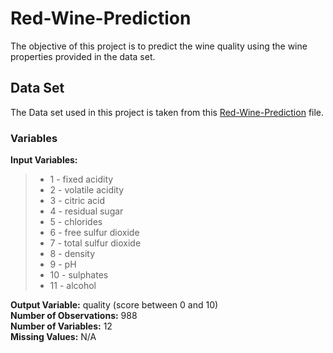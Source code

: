 # Red-Wine-Prediction

The objective of this project is to predict the wine quality using the wine properties provided in the data set.
## Data Set
The Data set used in this project is taken from this [Red-Wine-Prediction](https://github.com/AztecAllure/Glowing/blob/main/AI/Red%20Wine%20Prediction/Red%20Wine%20Prediction.csv) file. 


### Variables
__Input Variables:__

> * 1 - fixed acidity
> * 2 - volatile acidity
> * 3 - citric acid
> * 4 - residual sugar
> * 5 - chlorides
> * 6 - free sulfur dioxide
> * 7 - total sulfur dioxide
> * 8 - density
> * 9 - pH
> * 10 - sulphates
> * 11 - alcohol<br/>

__Output Variable:__ quality (score between 0 and 10)<br/>
__Number of Observations:__ 988<br/>
__Number of Variables:__ 12<br/>
__Missing Values:__ N/A<br/>
